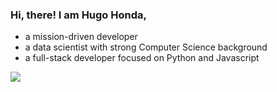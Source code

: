 ### Hi, there! I am Hugo Honda,
  - a mission-driven developer
  - a data scientist with strong Computer Science background
  - a full-stack developer focused on Python and Javascript

<p align='left'>
  <a href="https://hugohonda.github.io/" target="_blank">
    <img src="https://img.shields.io/badge/MORE%20ABOUT%20ME-%230A0A0A.svg?&style=for-the-badge&logo=dev-dot-to&logoColor=white" />    
  </a>
</p>

